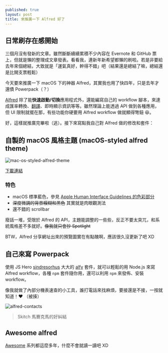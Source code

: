 ```yaml
---
published: true
layout: post
title: 來推廣一下 Alfred 好了
---
```

## 日常刷存在感開始

三個月沒有發新的文章。雖然斷斷續續累積不少內容在 Evernote 和 GitHub 票上，但就是懶的整理成文章發表。看看我，連新年新希望都懶的刷啦。若是非要給去年來個總結，大致就是「運氣真好，幹得不錯」吧（結果還是總結了嘛，總結還是比開支票輕鬆）

今天要來推廣一下 macOS 下的神器 Alfred，其實我也用了快四年，只是去年才還債 Powerpack（？）

[Alfred][alfred] 除了能**快速啟動/切換**應用程式外，還能編寫自己的 workflow 腳本，來達成匯率轉換、[翻譯][alfred-translate]、即時顯示資訊等等。雖然理論上能透過 API 做到各種應用，但 UI 限制就擺在那，有些功能你硬要用 Alfred workflow 做就顯得彆鈕 😆。

好，這樣就推廣完畢啦（逃）。接下來寫點我自己對 Alfred 做的修改和套件：

[alfred]: https://www.alfredapp.com/
[alfred-translate]: https://github.com/zetavg/alfred-google-translate-workflow

## 自製的 macOS 風格主題 (macOS-styled alfred theme)

![mac-os-styled-alfred-theme](https://i.imgur.com/zg25hcK.png)

[下載連結][alfred-theme-dl]

[alfred-theme-dl]: https://www.alfredapp.com/extras/theme/R20A5tyTVc/

### 特色

- macOS 標準藍色，參見 [Apple Human Interface Guidelines 的色彩部分][1]
- ~~深度微調的背景糢糊和黑色~~ 其實就是肉眼觀測法
- 還不錯的 scrollbar

[1]: https://developer.apple.com/macos/human-interface-guidelines/visual-design/color/

廢話一堆，受限於 Alfred 的 API，主題能調整的一些些，反正不要太突兀，和系統風格差不多就好。~~像我就只會抄 Spotlight~~

BTW，Alfred 分享網址出來的預覽圖實在有點醜啊，應該很久沒更新了吧 XD

## 自己來寫 Powerpack

使用 JS Hero [sindresorhus][2] 大大的 [alfy][3] 套件，就可以輕鬆的用 Node.js 來寫 Alfred workflow，各種 `npm` 套件隨你用，還可以利用 `npm` 來發佈、安裝 workflow。

像我就做了內部分機表速查的小工具，誰打電話來找麻煩，要接還是不接，一按就知道！❤️ （被揍）

![alfred-contacts](https://i.imgur.com/9YzPPwQ.png)

> Skitch 馬賽克馬的好糾結

[2]: https://github.com/sindresorhus
[3]: https://github.com/sindresorhus/alfy

## Awesome alfred

[Awesome][awesome] 系列都這麼多年，什麼不會就讀一讀吧 XD

[awesome]: https://github.com/derimagia/awesome-alfred-workflows

